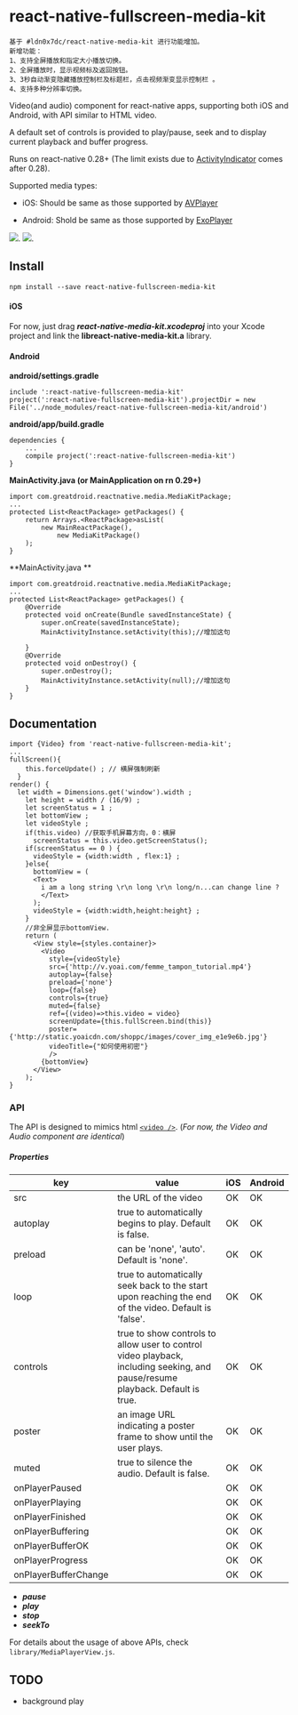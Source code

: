 # react-native-fullscreen-media-kit
    基于 #ldn0x7dc/react-native-media-kit 进行功能增加。
    新增功能：
    1、支持全屏播放和指定大小播放切换。
    2、全屏播放时，显示视频标及返回按钮。
    3、3秒自动渐变隐藏播放控制栏及标题栏，点击视频渐变显示控制栏 。
    4、支持多种分辨率切换。

Video(and audio) component for react-native apps, supporting both iOS and Android, with API similar to HTML video.

A default set of controls is provided to play/pause, seek and to display current playback and buffer progress.

Runs on react-native 0.28+ (The limit exists due to [ActivityIndicator](https://facebook.github.io/react-native/docs/activityindicator.html) comes after 0.28).

Supported media types:

* iOS: Should be same as those supported by [AVPlayer](https://developer.apple.com/library/ios/documentation/AVFoundation/Reference/AVPlayer_Class/)


* Android: Shold be same as those supported by [ExoPlayer](https://github.com/google/ExoPlayer)

![](Demo/play.png).
![](Demo/fullscreen.png).

## Install

`npm install --save react-native-fullscreen-media-kit`

#### iOS

For now, just drag ***react-native-media-kit.xcodeproj*** into your Xcode project and link the **libreact-native-media-kit.a** library.

#### Android

**android/settings.gradle**

```
include ':react-native-fullscreen-media-kit'
project(':react-native-fullscreen-media-kit').projectDir = new File('../node_modules/react-native-fullscreen-media-kit/android')
```

**android/app/build.gradle**

```
dependencies {
    ...
    compile project(':react-native-fullscreen-media-kit')
}
```

**MainActivity.java (or MainApplication on rn 0.29+)**

```
import com.greatdroid.reactnative.media.MediaKitPackage;
...
protected List<ReactPackage> getPackages() {
    return Arrays.<ReactPackage>asList(
        new MainReactPackage(),
            new MediaKitPackage()
    );
}
```

**MainActivity.java **

```
import com.greatdroid.reactnative.media.MediaKitPackage;
...
protected List<ReactPackage> getPackages() {
    @Override
    protected void onCreate(Bundle savedInstanceState) {
        super.onCreate(savedInstanceState);
        MainActivityInstance.setActivity(this);//增加这句

    }
    @Override
    protected void onDestroy() {
        super.onDestroy();
        MainActivityInstance.setActivity(null);//增加这句
    } 
}
```

## Documentation

```
import {Video} from 'react-native-fullscreen-media-kit';
...
fullScreen(){
    this.forceUpdate() ; // 横屏强制刷新
  }
render() {
  let width = Dimensions.get('window').width ; 
    let height = width / (16/9) ;
    let screenStatus = 1 ;
    let bottomView ;
    let videoStyle ;
    if(this.video) //获取手机屏幕方向，0：横屏
      screenStatus = this.video.getScreenStatus();
    if(screenStatus == 0 ) {
      videoStyle = {width:width , flex:1} ;
    }else{
      bottomView = (
      <Text>
        i am a long string \r\n long \r\n long/n...can change line ?
        </Text>
      );
      videoStyle = {width:width,height:height} ;
    }
    //非全屏显示bottomView.
    return (
      <View style={styles.container}>
        <Video
          style={videoStyle}
          src={'http://v.yoai.com/femme_tampon_tutorial.mp4'}
          autoplay={false}
          preload={'none'}
          loop={false}
          controls={true}
          muted={false}
          ref={(video)=>this.video = video}
          screenUpdate={this.fullScreen.bind(this)}
          poster={'http://static.yoaicdn.com/shoppc/images/cover_img_e1e9e6b.jpg'}
          videoTitle={"如何使用初密"}
          />
        {bottomView}
      </View>
    );
}

```

### API

The API is designed to mimics html [`<video />`](https://developer.mozilla.org/en-US/docs/Web/HTML/Element/video). (*For now, the Video and Audio component are identical*)

##### Properties

| key                  | value                                    | iOS  | Android |
| -------------------- | ---------------------------------------- | ---- | ------- |
| src                  | the URL of the video                     | OK   | OK      |
| autoplay             | true to automatically begins to play. Default is false. | OK   | OK      |
| preload              | can be 'none', 'auto'. Default is 'none'. | OK   | OK      |
| loop                 | true to automatically seek back to the start upon reaching the end of the video. Default is 'false'. | OK   | OK      |
| controls             | true to show controls to allow user to control video playback, including seeking, and pause/resume playback. Default is true. | OK   | OK      |
| poster               | an image URL indicating a poster frame to show until the user plays. | OK   | OK      |
| muted                | true to silence the audio. Default is false. | OK   | OK      |
| onPlayerPaused       |                                          | OK   | OK      |
| onPlayerPlaying      |                                          | OK   | OK      |
| onPlayerFinished     |                                          | OK   | OK      |
| onPlayerBuffering    |                                          | OK   | OK      |
| onPlayerBufferOK     |                                          | OK   | OK      |
| onPlayerProgress     |                                          | OK   | OK      |
| onPlayerBufferChange |                                          | OK   | OK      |

- ***pause***
- ***play***
- ***stop***
- ***seekTo***


For details about the usage of above APIs, check `library/MediaPlayerView.js`.



## TODO

* background play
